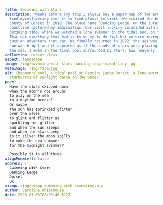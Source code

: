 ```yaml
---
title: Swimming with Stars
description: "Weeks before any trip I always buy a paper map of the area and
  find myself poring over it to find places to visit. We visited the beautiful
  county of Dorset in 2019. The place name ‘Dancing Ledge’ on the Jurassic
  coastline captured my imagination. Our visit luckily coincided with an
  outgoing tide, where we watched a lone swimmer in the tidal pool on the ledge.
  This was something that had to be on my to-do list but we were unprepared for
  such an adventure that day. We finally returned in 2022, the sea was calm, the
  sun was bright and it appeared as if thousands of stars were playing chase in
  the sea. I swam in the tidal pool surrounded by stars, how heavenly. "
collection: Dorset Views
aspect: landscape
image: /img/swimming-with-stars-dancing-ledge-main1-tiny.jpg
metaImage: /img/face.jpg
alt: Chapman's pool, a tidal pool at Dancing Ledge Dorset, a lone swimmer,
  starbursts of sunlight dance on the water
poem: |-
  Have the stars skipped down
  when the moon's not around
  to play on the sea 
  in a daytime breeze?
  Or maybe
  the sun has sprinkled glitter
  over the waves
  to glint and flitter as
  sparkling sun glitter
  and when the sun sleeps
  and when the stars peep
  is it silver the moon spills 
  to make the sea shimmer 
  for the midnight swimmer?

  Possibly it is all three.
alignPoemLeft: false
address: |-
  Swimming with Stars
  Dancing Ledge
  Dorset
  UK
stamp: /img/stamp-swimming-with-starstiny.png
author: Caroline Whitehouse
date: 2023-01-08T08:00:46.527Z
---
```

